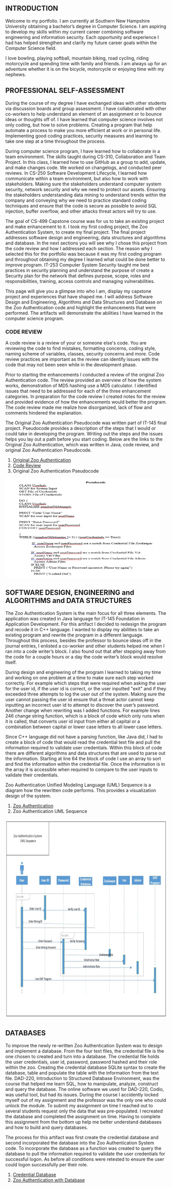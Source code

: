 
## INTRODUCTION

Welcome to my portfolio. I am currently at Southern New Hampshire University obtaining a bachelor’s degree in Computer Science. I am aspiring to develop my skills within my current career combining software engineering and information security. Each opportunity and experience I had has helped strengthen and clarify my future career goals within the Computer Science field. 

I love bowling, playing softball, mountain biking, road cycling, riding motorcycle and spending time with family and friends. I am always up for an adventure whether it is on the bicycle, motorcycle or enjoying time with my nephews.

## PROFESSIONAL SELF-ASSESSMENT

During the course of my degree I have exchanged ideas with other students via discussion boards and group assessment. I have collaborated with other co-workers to help understand an element of an assignment or to bounce ideas or thoughts off of. I have learned that computer science involves not only coding, but how to solve problems. Creating a program that help automate a process to make you more efficient at work or in personal life. Implementing good coding practices, security measures and learning to take one step at a time throughout the process. 

During computer science program, I have learned how to collaborate in a team environment. The skills taught during CS-310, Collaboration and Team Project. In this class, I learned how to use GitHub as a group to add, update, and make changes code. We worked on changelogs, and conducted peer reviews. In CS-250 Software Development Lifecycle, I learned how communicate within a team environment, but also how to work with stakeholders.  Making sure the stakeholders understand computer system security, network security and why we need to protect our assets. Ensuring the stakeholders understanding data mining to understand trends within the company and conveying why we need to practice standard coding techniques and ensure that the code is secure as possible to avoid SQL injection, buffer overflow, and other attacks threat actors will try to use.

The goal of CS-499 Capstone course was for us to take an existing project and make enhancement to it. I took my first coding project, the Zoo Authentication System, to create my final project. The final project addresses software design and engineering, data structures and algorithms and database. In the next sections you will see why I chose this project from the code review and how I addressed each section. The reason why I selected this for the portfolio was because it was my first coding program and throughout obtaining my degree I learned what could be done better to improve program. IT-253 Computer System Security taught me best practices in security planning and understand the purpose of create a Security plan for the network that defines purpose, scope, roles and responsibilities, training, access controls and managing vulnerabilities.

This page will give you a glimpse into who I am, display my capstone project and experiences that have shaped me. I will address Software Design and Engineering, Algorithms and Data Structures and Database on the Zoo Authentication code and highlight the enhancements that were performed. The artifacts will demonstrate the abilities I have learned in the computer science program.

### CODE REVIEW

A code review is a review of your or someone else's code. You are reviewing the code to find mistakes, formatting concerns, coding style, naming scheme of variables, classes, security concerns and more. Code review practices are important as the review can identify issues with the code that may not been seen while in the development phase. 

Prior to starting the enhancements I conducted a review of the original Zoo Authentication code. The review provided an overview of how the system works, demonstration of MD5 hashing use a MD5 calculator. I identified issues that need to be addressed for each of the three enhancement categories. In preparation for the code review I created notes for the review and provided evidence of how the enhancements would better the program. The code review made me realize how disorganized, lack of flow and comments hindered the explanation. 

The Original Zoo Authentication Pseudocode was written part of IT-145 final project. Pseudocode provides a description of the steps that I would or could take in developing the program. Writing out the steps and the issues helps you lay out a path before you start coding. Below are the links to the Original Zoo Authentication, which was written in Java, code review, and original Zoo Authentication Pseudocode.

1. [Original Zoo Authentication](https://github.com/JBFetters/OriginalZooAuthentication)
2. [Code Review](https://youtu.be/7cqPKgaxoDw)
3. Original Zoo Authentication Pseudocode

<img src="https://raw.githubusercontent.com/JBFetters/J.Barrett-Fetters/main/Pseudocode.jpg" width="480" height="312">


## SOFTWARE DESIGN, ENGINEERING and ALGORITHMS and DATA STRUCTURES

The Zoo Authentication System is the main focus for all three elements. The application was created in Java language for IT-145 Foundation in Application Development. For this artifact I decided to redesign the program and recode it in C++ language. I wanted to display my abilities to take an existing program and rewrite the program in a different language. Throughout this process, besides the professor to bounce ideas off in the journal entries, I enlisted a co-worker and other students helped me when I ran into a code writer’s block. I also found out that after stepping away from the code for a couple hours or a day the code writer’s block would resolve itself.

During design and engineering of the program I learned to taking my time and working on one problem at a time to make sure each step worked correctly. For example which steps that were required when asking the user for the user id, if the user id is correct, or the user inputted "exit" and if they exceeded three attempts to log the user out of the system. Making sure the user cannot passing the user id ensure that a threat actor cannot keep inputting an incorrect user id to attempt to discover the user’s password. Another change when rewriting was I added functions. For example lines 246 change string function, which is a block of code which only runs when it is called, that converts user id input from either all capital or a combination between capital or lower case letters to all lower case letters.

Since C++ language did not have a parsing function, like Java did, I had to create a block of code that would read the credential text file and pull the information required to validate user credentials. Within this block of code there are different algorithms and data structures that are used to parse out the information. Starting at line 64 the block of code I use an array to sort and find the information within the credential file. Once the information is in the array it is accessible when required to compare to the user inputs to validate their credentials.

Zoo Authentication Unified Modeling Language (UML) Sequence is a diagram how the rewritten code performs. This provides a visualization design of the system.

1. [Zoo Authentication](https://github.com/JBFetters/ZooAuthentication)
2. Zoo Authentication UML Sequence

<img src="https://raw.githubusercontent.com/JBFetters/J.Barrett-Fetters/main/UML%20Sequence.JPG" width="936" height="624">


## DATABASES

To improve the newly re-written Zoo Authentication System was to design and implement a database. From the four text files, the credential file is the one chosen to created and turn into a database. The credential file holds the user credentials, user id, password, password hashed and their role within the zoo. Creating the credential database SQLite syntax to create the database, table and populate the table with the information from the text file. DAD-220, Introduction to Structured Database Environment, was the course that helped me learn SQL, how to manipulate, analyze, construct and query the database. The online software we used for DAD-220, Codio, was useful tool, but had its issues. During the course I accidently locked myself out of my assignment and the professor was the only one who could unlock the module. To submit my assignment on time I reached out to several students request only the data that was pre-populated. I recreated the database and completed the assignment on time. Having to complete this assignment from the bottom up help me better understand databases and how to build and query databases.

The process for this artifact was first create the credential database and second incorporated the database into the Zoo Authentication System code. To incorporate the database as a function was created to query the database to pull the information required to validate the user credentials for successful logon. As before all conditions were retested to ensure the user could logon successfully per their role.

1. [Credential Database](https://github.com/JBFetters/Credentials-Database)
2. [Zoo Authentication with Database](https://github.com/JBFetters/ZooAuthenticationDatabase)

 




<!--You can use the [editor on GitHub](https://github.com/JBFetters/JBFetters/edit/gh-pages/index.md) to maintain and preview the content for your website in Markdown //files.-->

